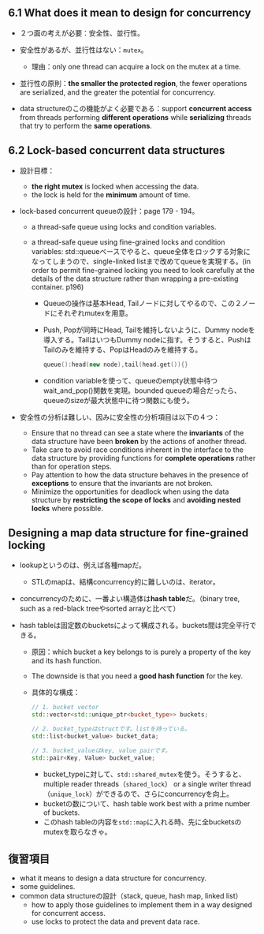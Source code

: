 ## 6.1 What does it mean to design for concurrency

- ２つ面の考えが必要：安全性、並行性。

- 安全性があるが、並行性はない：`mutex`。
  - 理由：only one thread can acquire a lock on the mutex at a time.
- 並行性の原則：**the smaller the protected region**, the fewer operations are serialized, and the greater the potential for concurrency.
- data structureのこの機能がよく必要である：support **concurrent access** from threads performing **different operations** while **serializing** threads that try to perform the **same operations**.

## 6.2 Lock-based concurrent data structures

- 設計目標：

  - **the right mutex** is locked when accessing the data.
  - the lock is held for the **minimum** amount of time.

- lock-based concurrent queueの設計：page 179 - 194。

  - a thread-safe queue using locks and condition variables.

  - a thread-safe queue using fine-grained locks and condition variables: std::queueベースでやると、queue全体をロックする対象になってしまうので、single-linked listまで改めてqueueを実現する。(in order to permit fine-grained locking you need to look carefully at the details of the data structure rather than wrapping a pre-existing container. p196)

    - Queueの操作は基本Head, Tailノードに対してやるので、この２ノードにそれぞれmutexを用意。

    - Push, Popが同時にHead, Tailを維持しないように、Dummy nodeを導入する。TailはいつもDummy nodeに指す。そうすると、PushはTailのみを維持する、PopはHeadのみを維持する。

      ```c++
      queue():head(new node),tail(head.get()){}
      ```

    - condition variableを使って、queueのempty状態中待つwait_and_pop()関数を実現。bounded queueの場合だったら、queueのsizeが最大状態中に待つ関数にも使う。

- 安全性の分析は難しい、因みに安全性の分析項目は以下の４つ：

  - Ensure that no thread can see a state where the **invariants** of the data structure have been **broken** by the actions of another thread.
  - Take care to avoid race conditions inherent in the interface to the data structure by providing functions for **complete operations** rather than for operation steps.
  - Pay attention to how the data structure behaves in the presence of **exceptions** to ensure that the invariants are not broken.
  - Minimize the opportunities for deadlock when using the data structure by **restricting the scope of locks** and **avoiding nested locks** where possible.

## Designing a map data structure for fine-grained locking

- lookupというのは、例えば各種mapだ。

  - STLのmapは、結構concurrency的に難しいのは、iterator。

- concurrencyのために、一番よい構造体は**hash table**だ。（binary tree, such as a red-black treeやsorted arrayと比べて）

- hash tableは固定数のbucketsによって構成される。buckets間は完全平行できる。

  - 原因：which bucket a key belongs to is purely a property of the key and its hash function.

  - The downside is that you need a **good hash function** for the key.

  - 具体的な構成：

    ```c++
    // 1. bucket vector
    std::vector<std::unique_ptr<bucket_type>> buckets;
    
    // 2. bucket_typeはstructです。listを持っている。
    std::list<bucket_value> bucket_data;
    
    // 3. bucket_valueはkey, value pairです。
    std::pair<Key, Value> bucket_value;
    ```

    - bucket_typeに対して、`std::shared_mutex`を使う。そうすると、multiple reader threads（`shared_lock`） or a single writer thread（`unique_lock`）ができるので、さらにconcurrencyを向上。
    - bucketの数について、hash table work best with a prime number of buckets.
    - このhash tableの内容を`std::map`に入れる時、先に全bucketsのmutexを取らなきゃ。

## 復習項目

- what it means to design a data structure for concurrency.
- some guidelines.
- common data structureの設計（stack, queue, hash map, linked list）
  - how to apply those guidelines to implement them in a way designed for concurrent access.
  - use locks to protect the data and prevent data race.